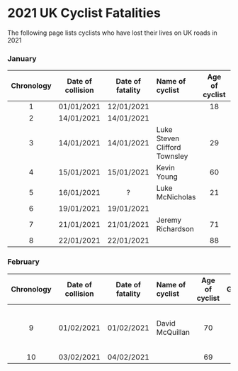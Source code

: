 # 2021 UK Cyclist Fatalities

The following page lists cyclists who have lost their lives on UK roads in 2021

### January

| Chronology | Date of collision | Date of fatality | Name of cyclist | Age of cyclist | Gender | Region |Involved vehicle type | News report | Notes |
|:----------:|:-----------------:|:----------------:|:----------------|:--------------:|:------:|:-------|:--------------------:|:------------|:------|
| 1          | 01/01/2021        | 12/01/2021       |                 | 18             | M      | Kent   | SUV                  | [Report](https://www.kentlive.news/news/kent-news/teenager-riding-bmx-bike-died-4894954) |       |
| 2          | 14/01/2021        | 14/01/2021       |                 |                | M      | London | HGV                | [Report](https://www.romfordrecorder.co.uk/news/traffic/man-killed-in-rainham-collision-6904096) |       |
| 3          | 14/01/2021        | 14/01/2021       | Luke Steven Clifford Townsley | 29 | M      | Somerset | SUV                | [Report](https://www.somersetcountygazette.co.uk/news/19043203.luke-steven-clifford-townsley-taunton-died-kingston-st-mary-crash/) |       |
| 4          | 15/01/2021        | 15/01/2021       | Kevin Young     | 60             | M      | Aberdeenshire | N/A                | [Report](https://www.eveningexpress.co.uk/news/scotland/cyclist-dies-after-becoming-unwell-in-aberdeenshire/) | Medical episode |
| 5          | 16/01/2021        | ?                | Luke McNicholas | 21             | M      | Isle of Man | Car                | [Report](https://www.bbc.co.uk/news/world-europe-isle-of-man-55699054) |       |
| 6          | 19/01/2021        | 19/01/2021       |                 |                | M      | London | Lorry                | [Report](https://www.mylondon.news/news/east-london-news/cyclist-dies-after-being-hit-19663597) |       |
| 7          | 21/01/2021        | 21/01/2021       | Jeremy Richardson | 71            | M      | Cumbria | N/A                | [Report](https://cumbriacrack.com/2021/02/02/tributes-to-cyclist-killed-near-wigton-in-crash/) | Solo crash |
| 8          | 22/01/2021        | 22/01/2021       |                 | 88             | M      | Stirlingshire | Car           | [Report](https://www.dailyrecord.co.uk/news/scottish-news/cyclist-88-dies-after-horror-23379929) |      |


### February

| Chronology | Date of collision | Date of fatality | Name of cyclist | Age of cyclist | Gender | Region |Involved vehicle type | News report | Notes |
|:----------:|:-----------------:|:----------------:|:----------------|:--------------:|:------:|:-------|:--------------------:|:------------|:------|
| 9          | 01/02/2021        | 01/02/2021       | David McQuillan | 70             | M      | Lancashire | Fell             | [Report](https://www.lep.co.uk/news/tributes-popular-pendle-cyclist-70-who-tragically-died-after-fall-bike-3121163) | Possible Van was involved in collision |
| 10         | 03/02/2021        | 04/02/2021       |                 | 69             | F      | Leicestershire | Van          | [Report](https://www.bbc.co.uk/news/uk-england-leicestershire-55928738) |      |
